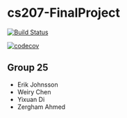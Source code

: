 # cs207-FinalProject
[![Build Status](https://travis-ci.org/ZerghamAhmed/cs207test.svg?branch=master)](https://travis-ci.org/ZerghamAhmed/cs207test)

[![codecov](https://codecov.io/gh/VoraciousFour/cs207-FinalProject/branch/master/graph/badge.svg)](https://codecov.io/gh/VoraciousFour/cs207-FinalProject)

## Group 25
- Erik Johnsson
- Weiry Chen
- Yixuan Di
- Zergham Ahmed
